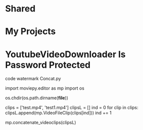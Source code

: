 # Shared
# My Projects
# YoutubeVideoDownloader Is Password Protected


code watermark Concat.py

import moviepy.editor as mp
import os

os.chdir(os.path.dirname(__file__))

clips = ['test.mp4', 'test1.mp4']
clipsL = []
ind = 0
for clip in clips:
    clipsL.append(mp.VideoFileClip(clips[ind]))
    ind += 1

mp.concatenate_videoclips(clipsL)
